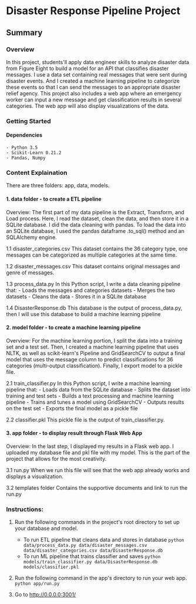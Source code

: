 # Disaster Response Pipeline Project

## Summary

### Overview
In this project, students'll apply data engineer skills to analyze disaster data from Figure Eight to build a model for an API that classifies disaster messages.
I use a data set containing real messages that were sent during disaster events. And I created a machine learning pipeline to categorize these events so that I can send the messages to an appropriate disaster relief agency. This project also includes a web app where an emergency worker can input a new message and get classification results in several categories. The web app will also display visualizations of the data. 

### Getting Started
#### Dependencies
	- Python 3.5
	- Scikit-Learn 0.21.2
	- Pandas, Numpy

### Content Explaination
There are three folders: app, data, models. 

#### 1. data folder - to create a ETL pipeline
Overview:  The first part of my data pipeline is the Extract, Transform, and Load process. Here, I read the dataset, clean the data, and then store it in a SQLite database. I did the data cleaning with pandas. To load the data into an SQLite database, I used the pandas dataframe .to_sql() method and an SQLAlchemy engine.

1.1 disaster_categories.csv
This dataset contains the 36 category type, one messages can be categorized as multiple categories at the same time. 

1.2 disaster_messages.csv
This dataset contains original messages and genre of messages. 

1.3 process_data.py
In this Python script, I write a data cleaning pipeline that:
	- Loads the messages and categories datasets
	- Merges the two datasets
	- Cleans the data
	- Stores it in a SQLite database

1.4 DisasterResponse.db
This database is the output of process_data.py, then I will use this database to build a machine learning pipeline

#### 2. model folder - to create a machine learning pipeline

Overview:  For the machine learning portion, I split the data into a training set and a test set. Then, I created a machine learning pipeline that uses NLTK, as well as scikit-learn's Pipeline and GridSearchCV to output a final model that uses the message column to predict classifications for 36 categories (multi-output classification). Finally, I export model to a pickle file. 

2.1 train_classifier.py
In this Python script, I write a machine learning pipeline that:
	- Loads data from the SQLite database
	- Splits the dataset into training and test sets
	- Builds a text processing and machine learning pipeline
	- Trains and tunes a model using GridSearchCV
	- Outputs results on the test set
	- Exports the final model as a pickle file

2.2 classifier.pkl
This pickle file is the output of train_classifier.py. 

#### 3. app folder - to display result through Flask Web App

Overview: In the last step, I displayed my results in a Flask web app. I uploaded my database file and pkl file with my model. This is the part of the project that allows for the most creativity. 

3.1 run.py
When we run this file will see that the web app already works and displays a visualization. 

3.2 templates folder
Contains the supportive documents and link to run the run.py


### Instructions:
1. Run the following commands in the project's root directory to set up your database and model.

    - To run ETL pipeline that cleans data and stores in database
        `python data/process_data.py data/disaster_messages.csv data/disaster_categories.csv data/DisasterResponse.db`
    - To run ML pipeline that trains classifier and saves
        `python models/train_classifier.py data/DisasterResponse.db models/classifier.pkl`


2. Run the following command in the app's directory to run your web app.
   `python app/run.py`

3. Go to http://0.0.0.0:3001/
